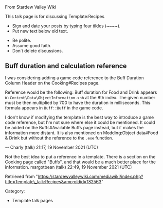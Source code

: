 From Stardew Valley Wiki

This talk page is for discussing Template:Recipes.

- Sign and date your posts by typing four tildes (~~~~).
- Put new text below old text.

<!--THE END-->

- Be polite.
- Assume good faith.
- Don't delete discussions.

## Buff duration and calculation reference

I was considering adding a game code reference to the Buff Duration Column Header on the Cooking#Recipes page.

Reference would be the following: Buff duration for Food and Drink appears in `Content\Data\ObjectInformation.xnb` at the 8th index. The given number must be then multiplied by 700 to have the duration in milliseconds. This formula appears in `Buff::Buff` in the game code.

I don't know if modifying the template is the best way to introduce a game code reference, but I'm not sure where else it could be mentioned. It could be added on the Buffs#Available Buffs page instead, but it makes the information more distant. It is also mentioned on Modding:Object data#Food &amp; Drink but without the reference to the `.exe` function.

-- Charly (talk) 21:17, 19 November 2021 (UTC)

Not the best idea to put a reference in a template. There is a section on the Cooking page called "Buffs", and that would be a much better place for the information. margotbean (talk) 22:49, 19 November 2021 (UTC)

Retrieved from "https://stardewvalleywiki.com/mediawiki/index.php?title=Template\_talk:Recipes&amp;oldid=182563"

Category:

- Template talk pages